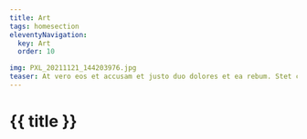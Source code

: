 ```yaml
---
title: Art
tags: homesection
eleventyNavigation:
  key: Art
  order: 10

img: PXL_20211121_144203976.jpg
teaser: At vero eos et accusam et justo duo dolores et ea rebum. Stet clita kasd gubergren, no sea takimata sanctus est Lorem ipsum dolor sit amet. Lorem ipsum dolor sit amet, consetetur sadipscing elitr, sed diam nonumy eirmod tempor invidunt ut labore et dolore magna aliquyam erat, sed diam voluptua.
---
```


# {{ title }}
